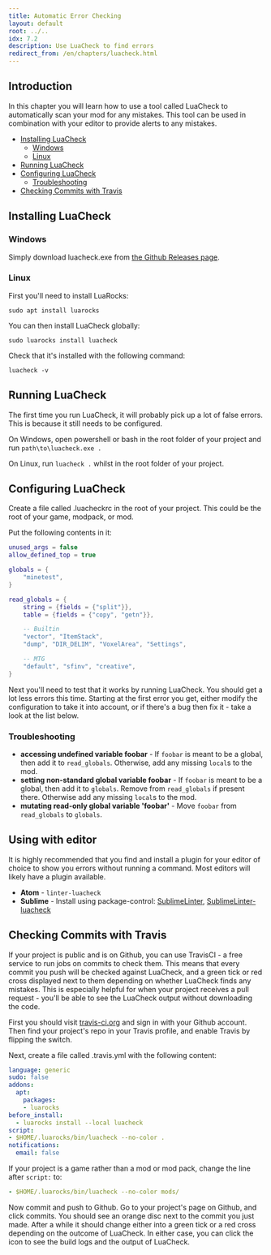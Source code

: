 ```yaml
---
title: Automatic Error Checking
layout: default
root: ../..
idx: 7.2
description: Use LuaCheck to find errors
redirect_from: /en/chapters/luacheck.html
---
```


## Introduction

In this chapter you will learn how to use a tool called LuaCheck to automatically
scan your mod for any mistakes. This tool can be used in combination with your
editor to provide alerts to any mistakes.

* [Installing LuaCheck](#installing-luacheck)
    * [Windows](#windows)
    * [Linux](#linux)
* [Running LuaCheck](#running-luacheck)
* [Configuring LuaCheck](#configuring-luacheck)
    * [Troubleshooting](#troubleshooting)
* [Checking Commits with Travis](#checking-commits-with-travis)

## Installing LuaCheck

### Windows

Simply download luacheck.exe from
[the Github Releases page](https://github.com/mpeterv/luacheck/releases).

### Linux

First you'll need to install LuaRocks:

    sudo apt install luarocks

You can then install LuaCheck globally:

    sudo luarocks install luacheck

Check that it's installed with the following command:

    luacheck -v

## Running LuaCheck

The first time you run LuaCheck, it will probably pick up a lot of false
errors. This is because it still needs to be configured.

On Windows, open powershell or bash in the root folder of your project
and run `path\to\luacheck.exe .`

On Linux, run `luacheck .` whilst in the root folder of your project.

## Configuring LuaCheck

Create a file called .luacheckrc in the root of your project. This could be the
root of your game, modpack, or mod.

Put the following contents in it:

```lua
unused_args = false
allow_defined_top = true

globals = {
    "minetest",
}

read_globals = {
    string = {fields = {"split"}},
    table = {fields = {"copy", "getn"}},

    -- Builtin
    "vector", "ItemStack",
    "dump", "DIR_DELIM", "VoxelArea", "Settings",

    -- MTG
    "default", "sfinv", "creative",
}
```

Next you'll need to test that it works by running LuaCheck. You should get a lot
less errors this time. Starting at the first error you get, either modify the
configuration to take it into account, or if there's a bug then fix it - take
a look at the list below.

### Troubleshooting

* **accessing undefined variable foobar** - If `foobar` is meant to be a global,
  then add it to `read_globals`. Otherwise, add any missing `local`s to the mod.
* **setting non-standard global variable foobar** - If `foobar` is meant to be a global,
  then add it to `globals`. Remove from `read_globals` if present there.
  Otherwise add any missing `local`s to the mod.
* **mutating read-only global variable 'foobar'** - Move `foobar` from `read_globals` to
  `globals`.

## Using with editor

It is highly recommended that you find and install a plugin for your editor of choice
to show you errors without running a command. Most editors will likely have a plugin
available.

* **Atom** - `linter-luacheck`
* **Sublime** - Install using package-control:
        [SublimeLinter](https://github.com/SublimeLinter/SublimeLinter),
        [SublimeLinter-luacheck](https://github.com/SublimeLinter/SublimeLinter-luacheck)

## Checking Commits with Travis

If your project is public and is on Github, you can use TravisCI - a free service
to run jobs on commits to check them. This means that every commit you push will
be checked against LuaCheck, and a green tick or red cross displayed next to them
depending on whether LuaCheck finds any mistakes. This is especially helpful for
when your project receives a pull request - you'll be able to see the LuaCheck output
without downloading the code.

First you should visit [travis-ci.org](https://travis-ci.org/) and sign in with
your Github account. Then find your project's repo in your Travis profile,
and enable Travis by flipping the switch.

Next, create a file called .travis.yml with the following content:

```yml
language: generic
sudo: false
addons:
  apt:
    packages:
    - luarocks
before_install:
  - luarocks install --local luacheck
script:
- $HOME/.luarocks/bin/luacheck --no-color .
notifications:
  email: false
```

If your project is a game rather than a mod or mod pack,
change the line after `script:` to:

```yml
- $HOME/.luarocks/bin/luacheck --no-color mods/
```

Now commit and push to Github. Go to your project's page on Github, and click
commits. You should see an orange disc next to the commit you just made.
After a while it should change either into a green tick or a red cross depending on the
outcome of LuaCheck. In either case, you can click the icon to see the build logs
and the output of LuaCheck.

